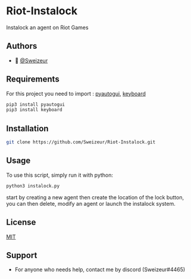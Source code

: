 # Riot-Instalock
Instalock an agent on Riot Games




## Authors

- 👤 [@Sweizeur](https://github.com/sweizeur)



## Requirements

For this project you need to import : [pyautogui](https://pyautogui.readthedocs.io/en/latest/), [keyboard](https://pypi.org/project/keyboard/)

```bash
pip3 install pyautogui
pip3 install keyboard
```
## Installation


```bash
git clone https://github.com/Sweizeur/Riot-Instalock.git
```


## Usage

To use this script, simply run it with python:

```bash
python3 instalock.py
```

start by creating a new agent then create the location of the lock button, you can then delete, modify an agent or launch the instalock system.


## License

[MIT](https://choosealicense.com/licenses/mit/)


## Support

- For anyone who needs help, contact me by discord (Sweizeur#4465)

